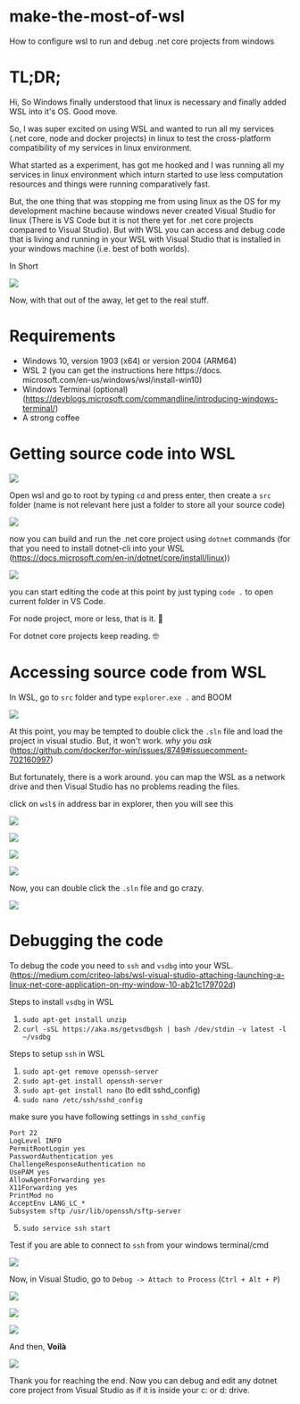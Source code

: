 # make-the-most-of-wsl
How to configure wsl to run and debug .net core projects from windows

# TL;DR;
Hi, 
So Windows finally understood that linux is necessary and finally added WSL into it's OS. Good move.


So, I was super excited on using WSL and wanted to run all my services (.net core, node and docker projects) in linux to test the cross-platform compatibility of my services in linux environment.


What started as a experiment, has got me hooked and I was running all my services in linux environment which inturn started to use less computation resources and things were running comparatively fast.


But, the one thing that was stopping me from using linux as the OS for my development machine because windows never created Visual Studio for linux (There is VS Code but it is not there yet for .net core projects compared to Visual Studio). But with WSL you can access and debug code that is living and running in your WSL with Visual Studio that is installed in your windows machine (i.e. best of both worlds). 

In Short

![](images/in_short.png)

Now, with that out of the away, let get to the real stuff.

# Requirements

* Windows 10, version 1903 (x64) or version 2004 (ARM64)
* WSL 2 (you can get the instructions here https://docs.
microsoft.com/en-us/windows/wsl/install-win10)
* Windows Terminal (optional) (https://devblogs.microsoft.com/commandline/introducing-windows-terminal/)
* A strong coffee

# Getting source code into WSL

![](images/wsl_init.png)

Open wsl and go to root by typing `cd` and press enter, then create a `src` folder (name is not relevant here just a folder to store all your source code)

![](images/git_clone.png)

now you can build and run the .net core project using `dotnet` commands (for that you need to install dotnet-cli into your WSL (https://docs.microsoft.com/en-in/dotnet/core/install/linux))

![](images/dotnet_run.png)

you can start editing the code at this point by just typing `code .` to open current folder in VS Code.

For node project, more or less, that is it. 🎉

For dotnet core projects keep reading. 🤓

# Accessing source code from WSL

In WSL, go to `src` folder and type `explorer.exe .` and BOOM

![](images/code_navigation.png)

At this point, you may be tempted to double click the `.sln` file and load the project in visual studio. But, it won't work. _why you ask_ (https://github.com/docker/for-win/issues/8749#issuecomment-702160997)

But fortunately, there is a work around. you can map the WSL as a network drive and then Visual Studio has no problems reading the files.

click on `wsl$` in address bar in explorer, then you will see this

![](images/map_network_drive.png)

![](images/map_network_drive_dialog.png)

![](images/wsl_drive.png)

![](images/map_network_drive_code.png)

Now, you can double click the `.sln` file and go crazy.

![](images/code_in_vs.png)

# Debugging the code

To debug the code you need to `ssh` and `vsdbg` into your WSL. (https://medium.com/criteo-labs/wsl-visual-studio-attaching-launching-a-linux-net-core-application-on-my-window-10-ab21c179702d)

Steps to install `vsdbg` in WSL
1. `sudo apt-get install unzip`
2. `curl -sSL https://aka.ms/getvsdbgsh | bash /dev/stdin -v latest -l ~/vsdbg`


Steps to setup `ssh` in WSL
1. `sudo apt-get remove openssh-server`
2. `sudo apt-get install openssh-server`
3. `sudo apt-get install nano` (to edit sshd_config)
4. `sudo nano /etc/ssh/sshd_config`

make sure you have following settings in `sshd_config`
```
Port 22
LogLevel INFO
PermitRootLogin yes
PasswordAuthentication yes
ChallengeResponseAuthentication no
UsePAM yes
AllowAgentForwarding yes
X11Forwarding yes
PrintMod no
AcceptEnv LANG_LC_*
Subsystem sftp /usr/lib/openssh/sftp-server
```

5. `sudo service ssh start`

Test if you are able to connect to `ssh` from your windows terminal/cmd 

![](images/ssh_test.png)

Now, in Visual Studio, go to `Debug -> Attach to Process` (`Ctrl + Alt + P`)

![](images/ssh_connect.png)

![](images/ssh_process.png)

![](images/attach_to_process.png)

And then, **Voilà**

![](images/debugging.png)

Thank you for reaching the end. Now you can debug and edit any dotnet core project from Visual Studio as if it is inside your c: or d: drive.
